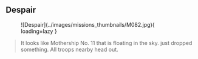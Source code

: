## Despair

<figure markdown>
  ![Despair](../images/missions_thumbnails/M082.jpg){ loading=lazy }
</figure>

> It looks like Mothership No. 11 that is floating in the sky. just dropped something.
> All troops nearby head out.
